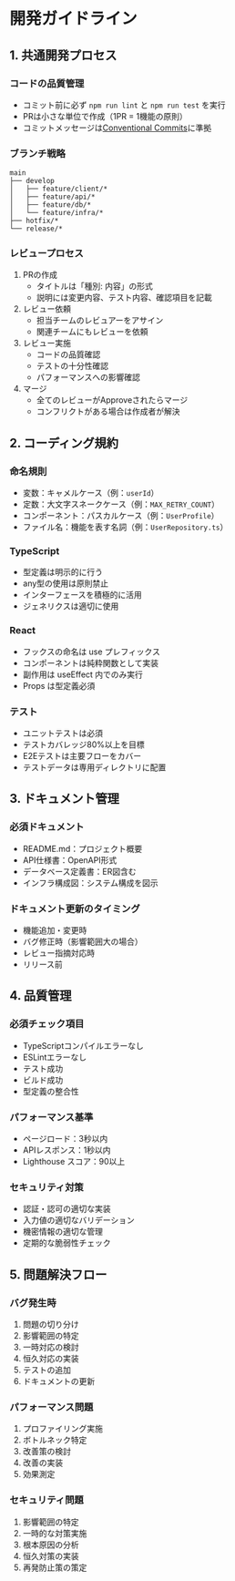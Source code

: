 # 開発ガイドライン

## 1. 共通開発プロセス

### コードの品質管理
- コミット前に必ず `npm run lint` と `npm run test` を実行
- PRは小さな単位で作成（1PR = 1機能の原則）
- コミットメッセージは[Conventional Commits](https://www.conventionalcommits.org/)に準拠

### ブランチ戦略
```
main
├── develop
│   ├── feature/client/*
│   ├── feature/api/*
│   ├── feature/db/*
│   └── feature/infra/*
├── hotfix/*
└── release/*
```

### レビュープロセス
1. PRの作成
   - タイトルは「種別: 内容」の形式
   - 説明には変更内容、テスト内容、確認項目を記載
2. レビュー依頼
   - 担当チームのレビュアーをアサイン
   - 関連チームにもレビューを依頼
3. レビュー実施
   - コードの品質確認
   - テストの十分性確認
   - パフォーマンスへの影響確認
4. マージ
   - 全てのレビューがApproveされたらマージ
   - コンフリクトがある場合は作成者が解決

## 2. コーディング規約

### 命名規則
- 変数：キャメルケース（例：`userId`）
- 定数：大文字スネークケース（例：`MAX_RETRY_COUNT`）
- コンポーネント：パスカルケース（例：`UserProfile`）
- ファイル名：機能を表す名詞（例：`UserRepository.ts`）

### TypeScript
- 型定義は明示的に行う
- any型の使用は原則禁止
- インターフェースを積極的に活用
- ジェネリクスは適切に使用

### React
- フックスの命名は use プレフィックス
- コンポーネントは純粋関数として実装
- 副作用は useEffect 内でのみ実行
- Props は型定義必須

### テスト
- ユニットテストは必須
- テストカバレッジ80%以上を目標
- E2Eテストは主要フローをカバー
- テストデータは専用ディレクトリに配置

## 3. ドキュメント管理

### 必須ドキュメント
- README.md：プロジェクト概要
- API仕様書：OpenAPI形式
- データベース定義書：ER図含む
- インフラ構成図：システム構成を図示

### ドキュメント更新のタイミング
- 機能追加・変更時
- バグ修正時（影響範囲大の場合）
- レビュー指摘対応時
- リリース前

## 4. 品質管理

### 必須チェック項目
- TypeScriptコンパイルエラーなし
- ESLintエラーなし
- テスト成功
- ビルド成功
- 型定義の整合性

### パフォーマンス基準
- ページロード：3秒以内
- APIレスポンス：1秒以内
- Lighthouse スコア：90以上

### セキュリティ対策
- 認証・認可の適切な実装
- 入力値の適切なバリデーション
- 機密情報の適切な管理
- 定期的な脆弱性チェック

## 5. 問題解決フロー

### バグ発生時
1. 問題の切り分け
2. 影響範囲の特定
3. 一時対応の検討
4. 恒久対応の実装
5. テストの追加
6. ドキュメントの更新

### パフォーマンス問題
1. プロファイリング実施
2. ボトルネック特定
3. 改善策の検討
4. 改善の実装
5. 効果測定

### セキュリティ問題
1. 影響範囲の特定
2. 一時的な対策実施
3. 根本原因の分析
4. 恒久対策の実装
5. 再発防止策の策定 